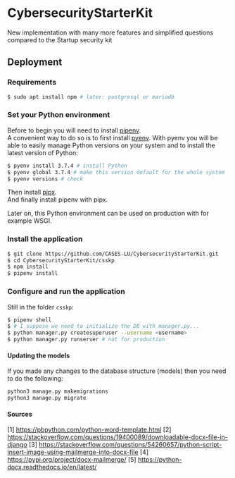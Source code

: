 # CybersecurityStarterKit

New implementation with many more features and simplified questions compared to
the Startup security kit


## Deployment

### Requirements

```bash
$ sudo apt install npm # later: postgresql or mariadb
```


### Set your Python environment

Before to begin you will need to install
[pipenv](https://github.com/pypa/pipenv).  
A convenient way to do so is to first install
[pyenv](https://github.com/pyenv/pyenv). With pyenv you will be able
to easily manage Python versions on your system and to install the latest
version of Python:

```bash
$ pyenv install 3.7.4 # install Python
$ pyenv global 3.7.4 # make this version default for the whole system
$ pyenv versions # check
```

Then install
[pipx](https://github.com/pipxproject/pipx).  
And finally install pipenv with pipx.

Later on, this Python environment can be used on production with for
example WSGI.


### Install the application


```bash
$ git clone https://github.com/CASES-LU/CybersecurityStarterKit.git
$ cd CybersecurityStarterKit/csskp
$ npm install
$ pipenv install
```


### Configure and run the application

Still in the folder `csskp`:

```bash
$ pipenv shell
$ # I suppose we need to initialize the DB with manager.py...
$ python manager.py createsuperuser --username <username>
$ python manager.py runserver # not for production
```


#### Updating the models

If you made any changes to the database structure (models) then you need to do the following:

```bash
python3 manage.py makemigrations
python3 manage.py migrate
```


#### Sources
[1] https://pbpython.com/python-word-template.html
[2] https://stackoverflow.com/questions/19400089/downloadable-docx-file-in-django
[3] https://stackoverflow.com/questions/54260657/python-script-insert-image-using-mailmerge-into-docx-file
[4] https://pypi.org/project/docx-mailmerge/
[5] https://python-docx.readthedocs.io/en/latest/
